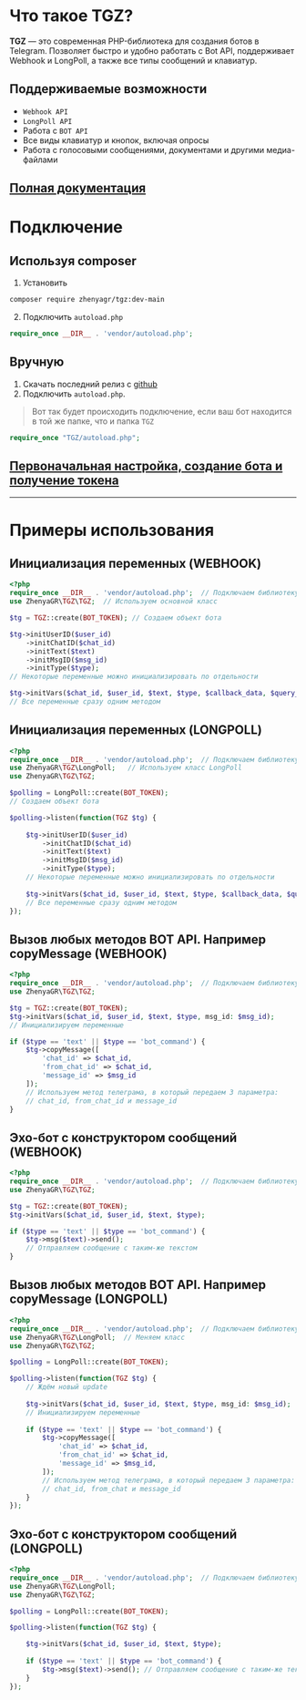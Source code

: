 # Что такое TGZ?
**TGZ** — это современная PHP-библиотека для создания ботов в Telegram.
Позволяет быстро и удобно работать с Bot API, поддерживает Webhook и LongPoll, а также все типы сообщений и клавиатур.

## Поддерживаемые возможности
* `Webhook API`
* `LongPoll API`
* Работа с `BOT API`
* Все виды клавиатур и кнопок, включая опросы
* Работа с голосовыми сообщениями, документами и другими медиа-файлами

## [Полная документация](https://zhenyagr.github.io/TGZ-Doc/)

# Подключение
## Используя composer
1. Установить
```bash
composer require zhenyagr/tgz:dev-main
```

2. Подключить `autoload.php`
```php
require_once __DIR__ . 'vendor/autoload.php';
```
## Вручную
1. Скачать последний релиз c [github](https://github.com/ZhenyaGR/TGZ)
2. Подключить `autoload.php`.  
> Вот так будет происходить подключение, если ваш бот находится в той же папке, что и папка `TGZ`
```php
require_once "TGZ/autoload.php";
```

## [Первоначальная настройка, создание бота и получение токена](TokenCreate.md)

---
# Примеры использования

## Инициализация переменных (WEBHOOK)
```php
<?php
require_once __DIR__ . 'vendor/autoload.php';  // Подключаем библиотеку
use ZhenyaGR\TGZ\TGZ;  // Используем основной класс

$tg = TGZ::create(BOT_TOKEN); // Создаем объект бота

$tg->initUserID($user_id)
    ->initChatID($chat_id)
    ->initText($text)
    ->initMsgID($msg_id)
    ->initType($type);
// Некоторые переменные можно инициализировать по отдельности

$tg->initVars($chat_id, $user_id, $text, $type, $callback_data, $query_id, $msg_id, $is_bot, $is_command);
// Все переменные сразу одним методом
```

## Инициализация переменных (LONGPOLL)
```php
<?php
require_once __DIR__ . 'vendor/autoload.php';  // Подключаем библиотеку
use ZhenyaGR\TGZ\LongPoll;   // Используем класс LongPoll
use ZhenyaGR\TGZ\TGZ;

$polling = LongPoll::create(BOT_TOKEN); 
// Создаем объект бота 

$polling->listen(function(TGZ $tg) {
        
    $tg->initUserID($user_id)
        ->initChatID($chat_id)
        ->initText($text)
        ->initMsgID($msg_id)
        ->initType($type);
    // Некоторые переменные можно инициализировать по отдельности
    
    $tg->initVars($chat_id, $user_id, $text, $type, $callback_data, $query_id, $msg_id, $is_bot, $is_command);
    // Все переменные сразу одним методом
});
```

## Вызов любых методов BOT API. Например copyMessage (WEBHOOK)
```php
<?php
require_once __DIR__ . 'vendor/autoload.php';  // Подключаем библиотеку
use ZhenyaGR\TGZ\TGZ;  

$tg = TGZ::create(BOT_TOKEN); 
$tg->initVars($chat_id, $user_id, $text, $type, msg_id: $msg_id); 
// Инициализируем переменные

if ($type == 'text' || $type == 'bot_command') {
    $tg->copyMessage([
        'chat_id' => $chat_id, 
        'from_chat_id' => $chat_id,
        'message_id' => $msg_id
    ]); 
    // Используем метод телеграма, в который передаем 3 параметра:
    // chat_id, from_chat_id и message_id
}
```

## Эхо-бот с конструктором сообщений (WEBHOOK)
```php
<?php
require_once __DIR__ . 'vendor/autoload.php';  // Подключаем библиотеку
use ZhenyaGR\TGZ\TGZ; 

$tg = TGZ::create(BOT_TOKEN);
$tg->initVars($chat_id, $user_id, $text, $type);

if ($type == 'text' || $type == 'bot_command') {
    $tg->msg($text)->send(); 
    // Отправляем сообщение с таким-же текстом
}
```

## Вызов любых методов BOT API. Например copyMessage (LONGPOLL)
```php
<?php
require_once __DIR__ . 'vendor/autoload.php';  // Подключаем библиотеку
use ZhenyaGR\TGZ\LongPoll;  // Меняем класс
use ZhenyaGR\TGZ\TGZ; 

$polling = LongPoll::create(BOT_TOKEN); 

$polling->listen(function(TGZ $tg) {
    // Ждём новый update
    
    $tg->initVars($chat_id, $user_id, $text, $type, msg_id: $msg_id); 
    // Инициализируем переменные
    
    if ($type == 'text' || $type == 'bot_command') {
        $tg->copyMessage([
            'chat_id' => $chat_id, 
            'from_chat_id' => $chat_id,
            'message_id' => $msg_id,
        ]); 
        // Используем метод телеграма, в который передаем 3 параметра:
        // chat_id, from_chat и message_id
    }
});
```

## Эхо-бот с конструктором сообщений (LONGPOLL)
```php
<?php
require_once __DIR__ . 'vendor/autoload.php';  // Подключаем библиотеку
use ZhenyaGR\TGZ\LongPoll; 
use ZhenyaGR\TGZ\TGZ; 

$polling = LongPoll::create(BOT_TOKEN);

$polling->listen(function(TGZ $tg) {

    $tg->initVars($chat_id, $user_id, $text, $type);
    
    if ($type == 'text' || $type == 'bot_command') {
        $tg->msg($text)->send(); // Отправляем сообщение с таким-же текстом
    }
});
```